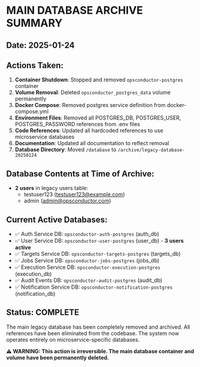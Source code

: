 # MAIN DATABASE ARCHIVE SUMMARY

## Date: 2025-01-24

## Actions Taken:
1. **Container Shutdown**: Stopped and removed `opsconductor-postgres` container
2. **Volume Removal**: Deleted `opsconductor_postgres_data` volume permanently
3. **Docker Compose**: Removed postgres service definition from docker-compose.yml
4. **Environment Files**: Removed all POSTGRES_DB, POSTGRES_USER, POSTGRES_PASSWORD references from .env files
5. **Code References**: Updated all hardcoded references to use microservice databases
6. **Documentation**: Updated all documentation to reflect removal
7. **Database Directory**: Moved `/database` to `/archive/legacy-database-20250124`

## Database Contents at Time of Archive:
- **2 users** in legacy users table:
  - testuser123 (testuser123@example.com)
  - admin (admin@opsconductor.com)

## Current Active Databases:
- ✅ Auth Service DB: `opsconductor-auth-postgres` (auth_db)
- ✅ User Service DB: `opsconductor-user-postgres` (user_db) - **3 users active**
- ✅ Targets Service DB: `opsconductor-targets-postgres` (targets_db)
- ✅ Jobs Service DB: `opsconductor-jobs-postgres` (jobs_db)
- ✅ Execution Service DB: `opsconductor-execution-postgres` (execution_db)
- ✅ Audit Events DB: `opsconductor-audit-postgres` (audit_db)
- ✅ Notification Service DB: `opsconductor-notification-postgres` (notification_db)

## Status: COMPLETE
The main legacy database has been completely removed and archived. All references have been eliminated from the codebase. The system now operates entirely on microservice-specific databases.

**⚠️ WARNING: This action is irreversible. The main database container and volume have been permanently deleted.**